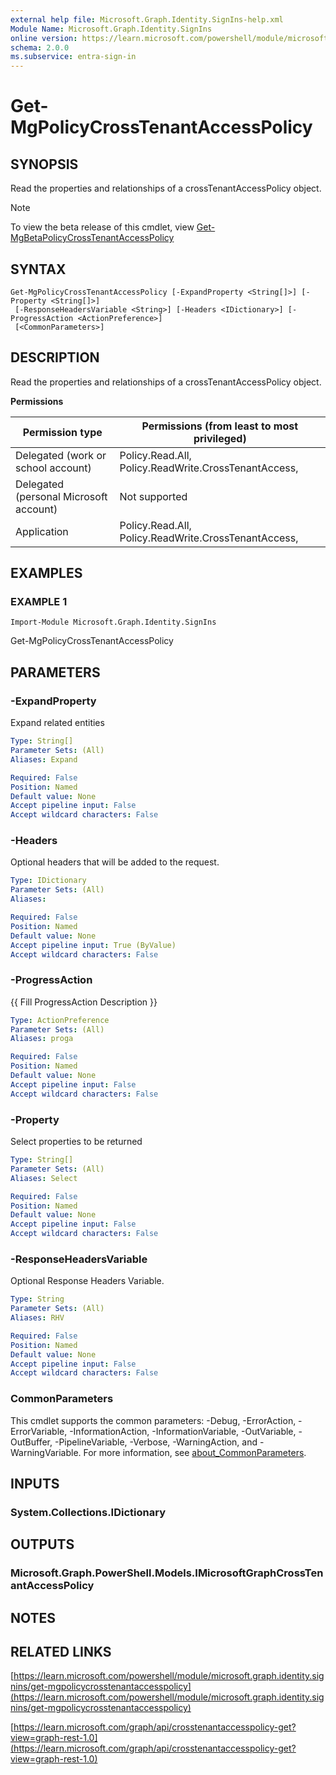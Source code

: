 ```yaml
---
external help file: Microsoft.Graph.Identity.SignIns-help.xml
Module Name: Microsoft.Graph.Identity.SignIns
online version: https://learn.microsoft.com/powershell/module/microsoft.graph.identity.signins/get-mgpolicycrosstenantaccesspolicy
schema: 2.0.0
ms.subservice: entra-sign-in
---
```


# Get-MgPolicyCrossTenantAccessPolicy

## SYNOPSIS
Read the properties and relationships of a crossTenantAccessPolicy object.

> [!NOTE]
> To view the beta release of this cmdlet, view [Get-MgBetaPolicyCrossTenantAccessPolicy](/powershell/module/Microsoft.Graph.Beta.Identity.SignIns/Get-MgBetaPolicyCrossTenantAccessPolicy?view=graph-powershell-beta)

## SYNTAX

```
Get-MgPolicyCrossTenantAccessPolicy [-ExpandProperty <String[]>] [-Property <String[]>]
 [-ResponseHeadersVariable <String>] [-Headers <IDictionary>] [-ProgressAction <ActionPreference>]
 [<CommonParameters>]
```

## DESCRIPTION
Read the properties and relationships of a crossTenantAccessPolicy object.

**Permissions**

| Permission type | Permissions (from least to most privileged) |
| --------------- | ------------------------------------------  |
| Delegated (work or school account) | Policy.Read.All, Policy.ReadWrite.CrossTenantAccess,  |
| Delegated (personal Microsoft account) | Not supported |
| Application | Policy.Read.All, Policy.ReadWrite.CrossTenantAccess,  |

## EXAMPLES

### EXAMPLE 1
```
Import-Module Microsoft.Graph.Identity.SignIns
```

Get-MgPolicyCrossTenantAccessPolicy

## PARAMETERS

### -ExpandProperty
Expand related entities

```yaml
Type: String[]
Parameter Sets: (All)
Aliases: Expand

Required: False
Position: Named
Default value: None
Accept pipeline input: False
Accept wildcard characters: False
```

### -Headers
Optional headers that will be added to the request.

```yaml
Type: IDictionary
Parameter Sets: (All)
Aliases:

Required: False
Position: Named
Default value: None
Accept pipeline input: True (ByValue)
Accept wildcard characters: False
```

### -ProgressAction
{{ Fill ProgressAction Description }}

```yaml
Type: ActionPreference
Parameter Sets: (All)
Aliases: proga

Required: False
Position: Named
Default value: None
Accept pipeline input: False
Accept wildcard characters: False
```

### -Property
Select properties to be returned

```yaml
Type: String[]
Parameter Sets: (All)
Aliases: Select

Required: False
Position: Named
Default value: None
Accept pipeline input: False
Accept wildcard characters: False
```

### -ResponseHeadersVariable
Optional Response Headers Variable.

```yaml
Type: String
Parameter Sets: (All)
Aliases: RHV

Required: False
Position: Named
Default value: None
Accept pipeline input: False
Accept wildcard characters: False
```

### CommonParameters
This cmdlet supports the common parameters: -Debug, -ErrorAction, -ErrorVariable, -InformationAction, -InformationVariable, -OutVariable, -OutBuffer, -PipelineVariable, -Verbose, -WarningAction, and -WarningVariable. For more information, see [about_CommonParameters](http://go.microsoft.com/fwlink/?LinkID=113216).

## INPUTS

### System.Collections.IDictionary
## OUTPUTS

### Microsoft.Graph.PowerShell.Models.IMicrosoftGraphCrossTenantAccessPolicy
## NOTES

## RELATED LINKS

[https://learn.microsoft.com/powershell/module/microsoft.graph.identity.signins/get-mgpolicycrosstenantaccesspolicy](https://learn.microsoft.com/powershell/module/microsoft.graph.identity.signins/get-mgpolicycrosstenantaccesspolicy)

[https://learn.microsoft.com/graph/api/crosstenantaccesspolicy-get?view=graph-rest-1.0](https://learn.microsoft.com/graph/api/crosstenantaccesspolicy-get?view=graph-rest-1.0)























